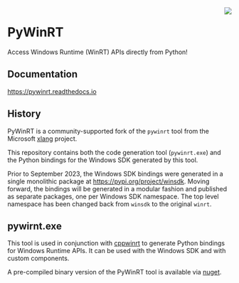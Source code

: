 <image src="nuget/icon.png" align="right" />

# PyWinRT

Access Windows Runtime (WinRT) APIs directly from Python!

## Documentation

https://pywinrt.readthedocs.io

## History

PyWinRT is a community-supported fork of the `pywinrt` tool from the Microsoft
[xlang](https://github.com/microsoft/xlang/) project.

This repository contains both the code generation tool (`pywinrt.exe`) and the
Python bindings for the Windows SDK generated by this tool.

Prior to September 2023, the Windows SDK bindings were generated in
a single monolithic package at https://pypi.org/project/winsdk. Moving forward,
the bindings will be generated in a modular fashion and published as separate
packages, one per Windows SDK namespace. The top level namespace has been
changed back from `winsdk` to the original `winrt`.

## pywirnt.exe

This tool is used in conjunction with [cppwinrt](https://github.com/microsoft/cppwinrt)
to generate Python bindings for Windows Runtime APIs. It can be used with the
Windows SDK and with custom components.

A pre-compiled binary version of the PyWinRT tool is available via [nuget](https://www.nuget.org/packages/PyWinRT).
